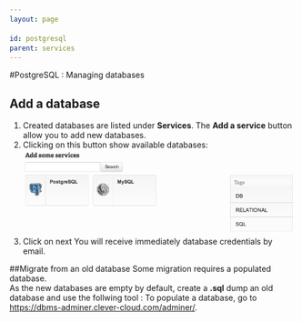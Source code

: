 ```yaml
---
layout: page

id: postgresql
parent: services
---
```

#PostgreSQL : Managing databases

## Add a database
1. Created databases are listed under **Services**. The **Add a service** button allow you to add new databases.
2. Clicking on this button show available databases:<img class="thumbnail img_doc" src="/img/postgre.png">
3. Click on next
You will receive immediately database credentials by email.


##Migrate from an old database
Some migration requires a populated database.  
As the new databases are empty by default, create a **.sql** dump an old database and use the follwing tool&nbsp;:
To populate a database, go to <a href="https://dbms-adminer.clever-cloud.com/adminer/">https://dbms-adminer.clever-cloud.com/adminer/</a>.
